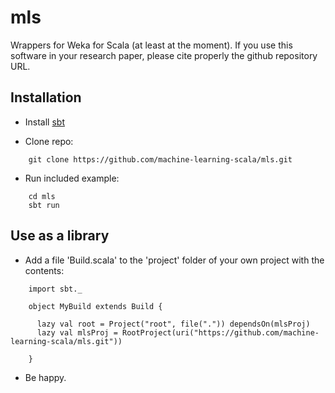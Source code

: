 mls
===
Wrappers for Weka for Scala (at least at the moment).
If you use this software in your research paper,
please cite properly the github repository URL.

Installation
------------

* Install [sbt](http://www.scala-sbt.org/release/tutorial/Installing-sbt-on-Linux.html "installing sbt")

* Clone repo:
```
    git clone https://github.com/machine-learning-scala/mls.git
```

* Run included example:
```
    cd mls
    sbt run
```


Use as a library
----------------

* Add a file 'Build.scala' to the 'project' folder of your own project with the contents:
```
    import sbt._

    object MyBuild extends Build {

      lazy val root = Project("root", file(".")) dependsOn(mlsProj)
      lazy val mlsProj = RootProject(uri("https://github.com/machine-learning-scala/mls.git"))

    }
```

* Be happy.
